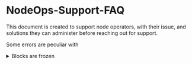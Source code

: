 # NodeOps-Support-FAQ

This document is created to support node operators, with their issue, and solutions they can administer before reaching out for support.

Some errors are peculiar with 


<details>
  <summary>Blocks are frozen</summary>
    ![Frozen blocks](./images/Frozen-blocks.png)
    <h4>Description</h4>
    epoch and round are stuck in a particular number
  
</details>